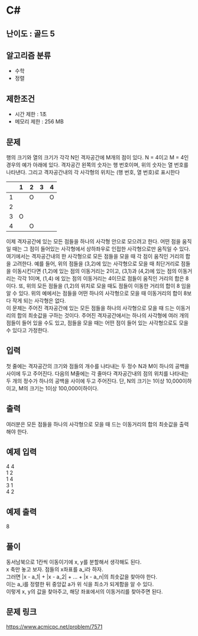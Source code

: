 # C#

## 난이도 : 골드 5

## 알고리즘 분류
  - 수학
  - 정렬

## 제한조건
  - 시간 제한 : 1초
  - 메모리 제한 : 256 MB

## 문제
행의 크기와 열의 크기가 각각 N인 격자공간에 M개의 점이 있다. N = 4이고 M = 4인 경우의 예가 아래에 있다. 격자공간 왼쪽의 숫자는 행 번호이며, 위의 숫자는 열 번호를 나타낸다. 그리고 격자공간내의 각 사각형의 위치는 (행 번호, 열 번호)로 표시한다<br/>

||1|2|3|4|
|:---:|:---:|:---:|:---:|:---:|
|1||O||O|
|2|||||
|3|O||||
|4||O|||

이제 격자공간에 있는 모든 점들을 하나의 사각형 안으로 모으려고 한다. 어떤 점을 움직일 때는 그 점이 들어있는 사각형에서 상하좌우로 인접한 사각형으로만 움직일 수 있다.<br/>
여기에서는 격자공간내의 한 사각형으로 모든 점들을 모을 때 각 점이 움직인 거리의 합을 고려한다. 예를 들어, 위의 점들을 (3,2)에 있는 사각형으로 모을 때 최단거리로 점들을 이동시킨다면 (1,2)에 있는 점의 이동거리는 2이고, (3,1)과 (4,2)에 있는 점의 이동거리는 각각 1이며, (1,4) 에 있는 점의 이동거리는 4이므로 점들이 움직인 거리의 합은 8이다. 또, 위의 모든 점들을 (1,2)의 위치로 모을 때도 점들이 이동한 거리의 합이 8 임을 알 수 있다. 위의 예에서는 점들을 어떤 하나의 사각형으로 모을 때 이동거리의 합이 8보다 작게 되는 사각형은 없다.<br/>
이 문제는 주어진 격자공간에 있는 모든 점들을 하나의 사각형으로 모을 때 드는 이동거리의 합의 최솟값을 구하는 것이다. 주어진 격자공간에서는 하나의 사각형에 여러 개의 점들이 들어 있을 수도 있고, 점들을 모을 때는 어떤 점이 들어 있는 사각형으로도 모을 수 있다고 가정한다.<br/>


## 입력
첫 줄에는 격자공간의 크기와 점들의 개수를 나타내는 두 정수 N과 M이 하나의 공백을 사이에 두고 주어진다. 다음의 M줄에는 각 줄마다 격자공간내의 점의 위치를 나타내는 두 개의 정수가 하나의 공백을 사이에 두고 주어진다. 단, N의 크기는 1이상 10,000이하이고, M의 크기는 1이상 100,000이하이다.<br/>


## 출력
여러분은 모든 점들을 하나의 사각형으로 모을 때 드는 이동거리의 합의 최솟값을 출력해야 한다.<br/>


## 예제 입력
4 4<br/>
1 2<br/>
1 4<br/>
3 1<br/>
4 2<br/>

## 예제 출력
8<br/>


## 풀이
동서남북으로 1칸씩 이동이기에 x, y를 분할해서 생각해도 된다.<br/>
x 축만 놓고 보자. 점들의 x좌표를 a_i라 하자.<br/>
그러면 |x - a_1| + |x - a_2| + ... + |x - a_n|의 최솟값을 찾아야 한다.<br/>
이는 a_i를 정렬한 뒤 중앙값 a가 위 식을 최소가 되게함을 알 수 있다.<br/>
이렇게 x, y의 값을 찾아주고, 해당 좌표에서의 이동거리를 찾아주면 된다.<br/>


## 문제 링크
https://www.acmicpc.net/problem/7571